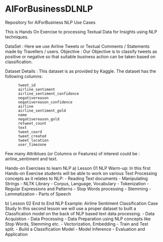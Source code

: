 # AIForBusinessDLNLP
Repository for AIForBusiness NLP Use Cases

This is Hands On Exercise to processing Textual Data for Insights using NLP techniques.

DataSet :  Here we use Airline Tweets or Textual Comments / Statements made by Travellers / users.
Objective :  Our Objective is to classify tweets as positive or negative so that suitable business action can be taken based on classification.

Dataset Details : This dataset is as provided by Kaggle. The dataset has the following columns:

          tweet_id
          airline_sentiment
          airline_sentiment_confidence
          negativereason
          negativereason_confidence
          airline
          airline_sentiment_gold
          name
          negativereason_gold
          retweet_count
          text
          tweet_coord
          tweet_created
          tweet_location
          user_timezone

Few many Attribtues (or Columns or Features) of interest could be : airline_sentiment and text.

Hands-on Exercises to learn NLP
a) Lesson 01 NLP Warm-up:
   In this first Hands-on Exercise students will be able to work on various Text Processing concepts as it relates to NLP:
             - Reading Text documents
             - Manipulating Strings
             - NLTK Library 
             - Corpus, Language, Vocabulary
             - Tokenization
             - Regular Expressions and Patterns
             - Stop Words processing
             - Stemming
             - Lemmatization
             - Parts of Speech

b) Lesson 02 End to End NLP Example: Airline Sentiment Classification Case Study
   In this second lesson we will use a proper dataset to built a Classfication model on the back of NLP based text data processing.
    -  Data Acquistion
    -  Data Processing 
    -  Data Preparation using NLP concepts like Stop Words, Stemming etc.
    -  Vectorization, Embedding
    -  Train and Test split.
    -  Build a Classification Model
    -  Model Inference
    -  Evaluation and Application
